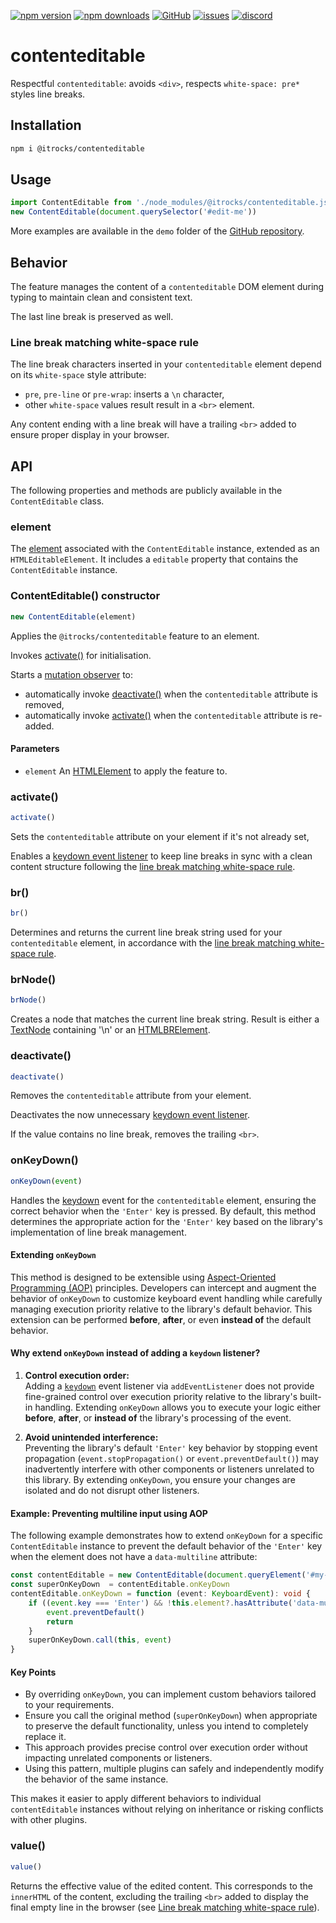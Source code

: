 [![npm version](https://img.shields.io/npm/v/@itrocks/contenteditable?logo=npm)](https://www.npmjs.org/package/@itrocks/contenteditable)
[![npm downloads](https://img.shields.io/npm/dm/@itrocks/contenteditable)](https://www.npmjs.org/package/@itrocks/contenteditable)
[![GitHub](https://img.shields.io/github/last-commit/itrocks-ts/contenteditable?color=2dba4e&label=commit&logo=github)](https://github.com/itrocks-ts/contenteditable)
[![issues](https://img.shields.io/github/issues/itrocks-ts/contenteditable)](https://github.com/itrocks-ts/contenteditable/issues)
[![discord](https://img.shields.io/discord/1314141024020467782?color=7289da&label=discord&logo=discord&logoColor=white)](https://discord.gg/RZYhmhgrCk)

# contenteditable

Respectful `contenteditable`: avoids `<div>`, respects `white-space: pre*` styles line breaks.

## Installation

```bash
npm i @itrocks/contenteditable
```

## Usage

```ts
import ContentEditable from './node_modules/@itrocks/contenteditable.js'
new ContentEditable(document.querySelector('#edit-me'))
```

More examples are available in the `demo` folder of the
[GitHub repository](https://github.com/itrocks-ts/contenteditable).

## Behavior

The feature manages the content of a `contenteditable` DOM element during typing
to maintain clean and consistent text.

The last line break is preserved as well.

### Line break matching white-space rule

The line break characters inserted in your `contenteditable` element
depend on its `white-space` style attribute:
- `pre`, `pre-line` or `pre-wrap`: inserts a `\n` character,
- other `white-space` values result result in a `<br>` element.

Any content ending with a line break will have a trailing `<br>` added to ensure proper display in your browser.

## API

The following properties and methods are publicly available in the `ContentEditable` class.

### element

The [element](#Parameters) associated with the `ContentEditable` instance,
extended as an `HTMLEditableElement`. It includes a `editable` property that contains the `ContentEditable` instance.

### ContentEditable() constructor

```ts
new ContentEditable(element)
```

Applies the `@itrocks/contenteditable` feature to an element.

Invokes [activate()](#activate) for initialisation.

Starts a [mutation observer](http://developer.mozilla.org/docs/Web/API/MutationObserver) to:
- automatically invoke [deactivate()](#deactivate) when the `contenteditable` attribute is removed,
- automatically invoke [activate()](#activate) when the `contenteditable` attribute is re-added.

#### Parameters

- `element` An [HTMLElement](https://developer.mozilla.org/docs/Web/API/HTMLElement) to apply the feature to.

### activate()

```ts
activate()
```

Sets the `contenteditable` attribute on your element if it's not already set,

Enables a [keydown event listener](https://developer.mozilla.org/docs/Web/API/Element/keydown_event)
to keep line breaks in sync with a clean content structure following the
[line break matching white-space rule](#line-break-matching-white-space-rule).

### br()

```ts
br()
```

Determines and returns the current line break string used for your `contenteditable` element,
in accordance with the [line break matching white-space rule](#line-break-matching-white-space-rule).

### brNode()

```ts
brNode()
```

Creates a node that matches the current line break string.
Result is either a [TextNode](https://developer.mozilla.org/docs/Web/API/Document/createTextNode) containing '\n'
or an [HTMLBRElement](https://developer.mozilla.org/docs/Web/API/HTMLBRElement).

### deactivate()

```ts
deactivate()
```

Removes the `contenteditable` attribute from your element.

Deactivates the now unnecessary
[keydown event listener](https://developer.mozilla.org/docs/Web/API/Element/keydown_event).

If the value contains no line break, removes the trailing `<br>`.

### onKeyDown()

```ts
onKeyDown(event)
```

Handles the [keydown](https://developer.mozilla.org/docs/Web/API/Element/keydown_event) event
for the `contenteditable` element, ensuring the correct behavior when the `'Enter'` key is pressed.
By default, this method determines the appropriate action for the `'Enter'` key
based on the library's implementation of line break management.

#### Extending `onKeyDown`

This method is designed to be extensible
using [Aspect-Oriented Programming (AOP)](https://en.wikipedia.org/wiki/Aspect-oriented_programming) principles.
Developers can intercept and augment the behavior of `onKeyDown` to customize keyboard event handling
while carefully managing execution priority relative to the library's default behavior.
This extension can be performed **before**, **after**, or even **instead of** the default behavior.

#### Why extend `onKeyDown` instead of adding a `keydown` listener?

1. **Control execution order:**  
   Adding a [`keydown`](https://developer.mozilla.org/docs/Web/API/EventTarget/addEventListener)
   event listener via `addEventListener` does not provide fine-grained control over execution priority
   relative to the library's built-in handling. Extending `onKeyDown` allows you to execute your logic either **before**,
   **after**, or **instead of** the library's processing of the event.

2. **Avoid unintended interference:**  
   Preventing the library's default `'Enter'` key behavior by stopping event propagation
   (`event.stopPropagation()` or `event.preventDefault()`)
   may inadvertently interfere with other components or listeners unrelated to this library.
   By extending `onKeyDown`, you ensure your changes are isolated and do not disrupt other listeners.

#### Example: Preventing multiline input using AOP

The following example demonstrates how to extend `onKeyDown` for a specific `ContentEditable` instance
to prevent the default behavior of the `'Enter'` key when the element does not have a `data-multiline` attribute:

```ts
const contentEditable = new ContentEditable(document.queryElement('#my-editable'))
const superOnKeyDown  = contentEditable.onKeyDown
contentEditable.onKeyDown = function (event: KeyboardEvent): void {
	if ((event.key === 'Enter') && !this.element?.hasAttribute('data-multiline')) {
		event.preventDefault()
		return
	}
	superOnKeyDown.call(this, event)
}
```

#### Key Points

- By overriding `onKeyDown`, you can implement custom behaviors tailored to your requirements.
- Ensure you call the original method (`superOnKeyDown`) when appropriate to preserve the default functionality,
  unless you intend to completely replace it.
- This approach provides precise control over execution order without impacting unrelated components or listeners.
- Using this pattern, multiple plugins can safely and independently modify the behavior of the same instance.

This makes it easier to apply different behaviors to individual `contentEditable` instances
without relying on inheritance or risking conflicts with other plugins.

### value()

```ts
value()
```

Returns the effective value of the edited content.
This corresponds to the `innerHTML` of the content,
excluding the trailing `<br>` added to display the final empty line in the browser
(see [Line break matching white-space rule](#line-break-matching-white-space-rule)).
